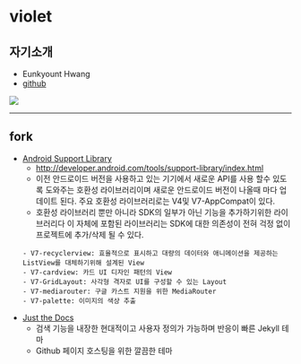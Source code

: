 violet
======

## 자기소개

* Eunkyount Hwang
* [github](http://github.com/violetblue)

![](http://cfile8.uf.tistory.com/image/224B494958D0D1A12E8F51)

----
## fork

* [Android Support Library](https://github.com/violetblue/platform_frameworks_support)
  - http://developer.android.com/tools/support-library/index.html
  - 이전 안드로이드 버전을 사용하고 있는 기기에서 새로운 API를 사용 할수 있도록 도와주는 호환성 라이브러리이며 새로운 안드로이드 버전이 나올때 마다 업데이트 된다. 주요 호환성 라이브러리로는 V4및 V7-AppCompat이 있다.
  - 호환성 라이브러리 뿐만 아니라 SDK의 일부가 아닌 기능을 추가하기위한 라이브러리다 이 자체에 포함된 라이브러리는 SDK에 대한 의존성이 전혀 걱정 없이 프로젝트에 추가/삭제 될 수 있다.
  ```
  - V7-recyclerview: 효율적으로 표시하고 대량의 데이터와 애니메이션을 제공하는 ListView를 대체하기위해 설계된 View
  - V7-cardview: 카드 UI 디자인 패턴의 View
  - V7-GridLayout: 사각형 격자로 UI를 구성할 수 있는 Layout
  - V7-mediarouter: 구글 카스트 지원을 위한 MediaRouter
  - V7-palette: 이미지의 색상 추출
  ```
* [Just the Docs](https://github.com/violetblue/just-the-docs)
  - 검색 기능을 내장한 현대적이고 사용자 정의가 가능하며 반응이 빠른 Jekyll 테마
  - Github 페이지 호스팅을 위한 깔끔한 테마
